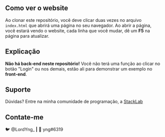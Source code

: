 ## Como ver o website

 Ao clonar este repositório, você deve clicar duas vezes no arquivo `index.html` que abrirá uma página no seu navegador. Ao abrir a página, você estará vendo o website, cada linha que você mudar, dê um **F5** na página para atualizar.

## Explicação

 **Não há back-end neste repositório!** Você não terá uma função ao clicar no botão "Login" ou nos demais, estão ali para demonstrar um exemplo no **front-end**.

## Suporte

 Dúvidas? Entre na minha comunidade de programação, a [StackLab](https://discord.gg/stacklab)

## Contate-me

🐦 @LordYng_ **|** 🤖 yng#6319
